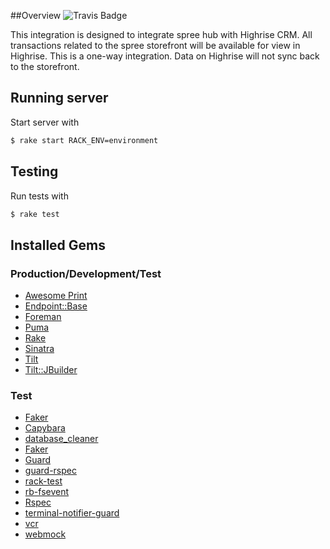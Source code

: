 ##Overview
![Travis Badge](https://travis-ci.org/codelation/highrise_endpoint_.svg?branch=master)

This integration is designed to integrate spree hub with Highrise CRM. All transactions related to the spree storefront will be available for view in Highrise. This is a one-way integration. Data on Highrise will not sync back to the storefront.

## Running server
Start server with

```bash
$ rake start RACK_ENV=environment
```

## Testing
Run tests with

```bash
$ rake test
```

## Installed Gems

### Production/Development/Test

- [Awesome Print](https://github.com/michaeldv/awesome_print)
- [Endpoint::Base](https://github.com/spree/endpoint_base)
- [Foreman](https://github.com/ddollar/foreman)
- [Puma](http://puma.io)
- [Rake](https://github.com/jimweirich/rake)
- [Sinatra](http://www.sinatrarb.com)
- [Tilt](https://github.com/rtomayko/tilt/tree/tilt-1)
- [Tilt::JBuilder](https://github.com/anthonator/tilt-jbuilder)


### Test
- [Faker](https://github.com/stympy/faker)
- [Capybara](https://github.com/jnicklas/capybara)
- [database_cleaner](https://github.com/bmabey/database_cleaner)
- [Faker](https://github.com/stympy/faker)
- [Guard](https://github.com/guard/guard)
- [guard-rspec](https://github.com/guard/guard-rspec)
- [rack-test](https://github.com/brynary/rack-test)
- [rb-fsevent](https://github.com/thibaudgg/rb-fsevent)
- [Rspec](http://rspec.info)
- [terminal-notifier-guard](https://github.com/Springest/terminal-notifier-guard)
- [vcr](https://github.com/vcr/vcr)
- [webmock](https://github.com/bblimke/webmock)
